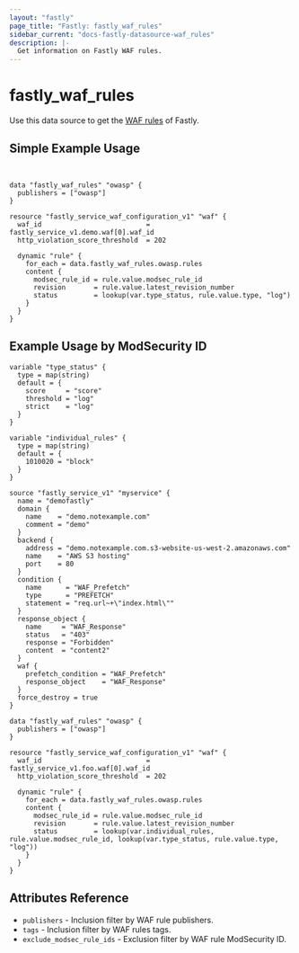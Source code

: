 ```yaml
---
layout: "fastly"
page_title: "Fastly: fastly_waf_rules"
sidebar_current: "docs-fastly-datasource-waf_rules"
description: |-
  Get information on Fastly WAF rules.
---
```


# fastly_waf_rules

Use this data source to get the [WAF rules][1] of Fastly.

## Simple Example Usage

```hcl


data "fastly_waf_rules" "owasp" {
  publishers = ["owasp"]
}

resource "fastly_service_waf_configuration_v1" "waf" {
  waf_id                          = fastly_service_v1.demo.waf[0].waf_id
  http_violation_score_threshold  = 202

  dynamic "rule" {
    for_each = data.fastly_waf_rules.owasp.rules
    content {
      modsec_rule_id = rule.value.modsec_rule_id
      revision       = rule.value.latest_revision_number
      status         = lookup(var.type_status, rule.value.type, "log")
    }
  }
}
```

## Example Usage by ModSecurity ID

```hcl
variable "type_status" {
  type = map(string)
  default = {
    score     = "score"
    threshold = "log"
    strict    = "log"
  }
}

variable "individual_rules" {
  type = map(string)
  default = {
    1010020 = "block"
  }
}

source "fastly_service_v1" "myservice" {
  name = "demofastly"
  domain {
    name    = "demo.notexample.com"
    comment = "demo"
  }
  backend {
    address = "demo.notexample.com.s3-website-us-west-2.amazonaws.com"
    name    = "AWS S3 hosting"
    port    = 80
  }
  condition {
    name      = "WAF_Prefetch"
    type      = "PREFETCH"
    statement = "req.url~+\"index.html\""
  }
  response_object {
    name     = "WAF_Response"
    status   = "403"
    response = "Forbidden"
    content  = "content2"
  }
  waf {
    prefetch_condition = "WAF_Prefetch"
    response_object    = "WAF_Response"
  }
  force_destroy = true
}

data "fastly_waf_rules" "owasp" {
  publishers = ["owasp"]
}

resource "fastly_service_waf_configuration_v1" "waf" {
  waf_id                          = fastly_service_v1.foo.waf[0].waf_id
  http_violation_score_threshold  = 202

  dynamic "rule" {
    for_each = data.fastly_waf_rules.owasp.rules
    content {
      modsec_rule_id = rule.value.modsec_rule_id
      revision       = rule.value.latest_revision_number
      status         = lookup(var.individual_rules, rule.value.modsec_rule_id, lookup(var.type_status, rule.value.type, "log"))
    }
  }
}
```

## Attributes Reference

* `publishers` - Inclusion filter by WAF rule publishers.
* `tags` - Inclusion filter by WAF rules tags.
* `exclude_modsec_rule_ids` - Exclusion filter by WAF rule ModSecurity ID.

[1]: https://docs.fastly.com/guides/securing-communications/accessing-fastlys-ip-ranges
